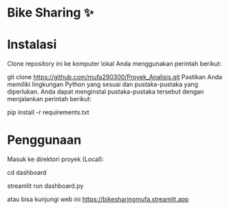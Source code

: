 # Bike Sharing ✨
# Instalasi
Clone repository ini ke komputer lokal Anda menggunakan perintah berikut:

git clone https://github.com/mufa290300/Proyek_Analisis.git
Pastikan Anda memiliki lingkungan Python yang sesuai dan pustaka-pustaka yang diperlukan. Anda dapat menginstal pustaka-pustaka tersebut dengan menjalankan perintah berikut:

pip install -r requirements.txt

# Penggunaan

Masuk ke direktori proyek (Local):

cd dashboard

streamlit run dashboard.py

atau bisa kunjungi web ini https://bikesharingmufa.streamlit.app